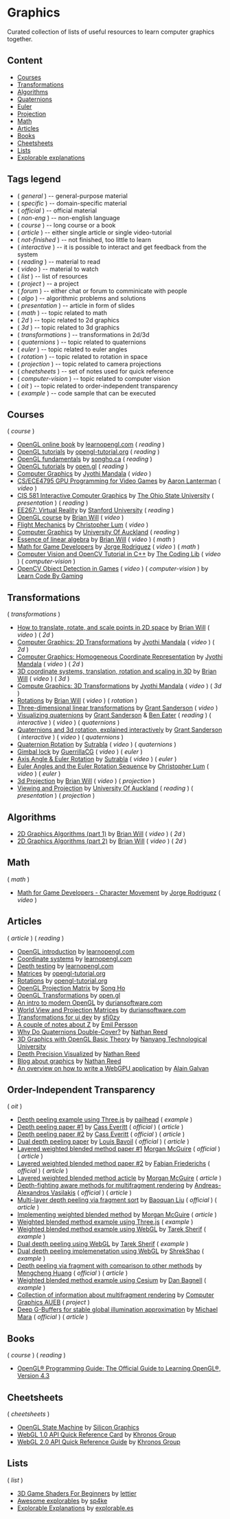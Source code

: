 # Graphics

Curated collection of lists of useful resources to learn computer graphics together.

## Content

- [Courses](#courses)
- [Transformations](#transformations)
- [Algorithms](#algorithms)
- [Quaternions](#quaternions)
- [Euler](#euler)
- [Projection](#projection)
- [Math](#math)
- [Articles](#articles)
- [Books](#books)
- [Cheetsheets](#cheetsheets)
- [Lists](#lists)
- [Explorable explanations](#explorable-explanations)

## Tags legend

- ( _general_ ) -- general-purpose material
- ( _specific_ ) -- domain-specific material
- ( _official_ ) -- official material
- ( _non-eng_ ) -- non-english language
- ( _course_ ) -- long course or a book
- ( _article_ ) -- either single article or single video-tutorial
- ( _not-finished_ ) -- not finished, too little to learn
- ( _interactive_ ) -- it is possible to interact and get feedback from the system
- ( _reading_ ) -- material to read
- ( _video_ ) -- material to watch
- ( _list_ ) -- list of resources
- ( _project_ ) -- a project
- ( _forum_ ) -- either chat or forum to comminicate with people
- ( _algo_ ) -- algorithmic problems and solutions
- ( _presentation_ ) -- article in form of slides
- ( _math_ ) -- topic related to math
- ( _2d_ ) -- topic related to 2d graphics
- ( _3d_ ) -- topic related to 3d graphics
- ( _transformations_ ) -- transformations in 2d/3d
- ( _quaternions_ ) -- topic related to quaternions
- ( _euler_ ) -- topic related to euler angles
- ( _rotation_ ) -- topic related to rotation in space
- ( _projection_ ) -- topic related to camera projections
- ( _cheetsheets_ ) -- set of notes used for quick reference
- ( _computer-vision_ ) -- topic related to computer vision
- ( _oit_ ) -- topic related to order-independent transparency
- ( _example_ ) -- code sample that can be executed

## Courses

( _course_ )

- [OpenGL online book](https://learnopengl.com) by [learnopengl.com](https://learnopengl.com) ( _reading_ )
- [OpenGL tutorials](http://www.opengl-tutorial.org/) by [opengl-tutorial.org](http://www.opengl-tutorial.org/) ( _reading_ )
- [OpenGL fundamentals](http://www.songho.ca/opengl/) by [songho.ca](http://www.songho.ca) ( _reading_ )
- [OpenGL tutorials](https://open.gl/) by [open.gl](https://open.gl/) ( _reading_ )
- [Computer Graphics](https://www.youtube.com/playlist?list=PLE67F-VQUgLgws92d9gmP-AhBN_KQRGDW) by [Jyothi Mandala](https://www.youtube.com/channel/UCDDxkAZS-3MbZyn6DqyED1g) ( _video_ )
- [CS/ECE4795 GPU Programming for Video Games](https://www.youtube.com/playlist?list=PLOunECWxELQQwayE8e3WjKPJsTGKknJ8w) by [Aaron Lanterman](https://www.youtube.com/c/Lantertronics) ( _video_ )
- [CIS 581 Interactive Computer Graphics](https://web.cse.ohio-state.edu/~shen.94/581/Site/Slides.html) by [The Ohio State University](https://www.osu.edu/) ( _presentation_ ) ( _reading_ )
- [EE267: Virtual Reality](https://stanford.edu/class/ee267/lectures/) by [Stanford University](https://www.stanford.edu/) ( _reading_ )
- [OpenGL course](https://www.youtube.com/playlist?list=PLIbUZ3URbL0ESKHrvzXuHjrcLi7gxhBby) by [Brian Will](https://www.youtube.com/channel/UCseUQK4kC3x2x543nHtGpzw) ( _video_ )
- [Flight Mechanics](https://www.youtube.com/playlist?list=PLxdnSsBqCrrEx3A6W94sQGClk6Q4YCg-h) by [Christopher Lum](https://www.youtube.com/c/ChristopherLum) ( _video_ )
- [Computer Graphics](https://www.cs.auckland.ac.nz/courses/compsci372s1c/yenLectures/) by [University Of Auckland](https://www.cs.auckland.ac.nz) ( _reading_ )
- [Essence of linear algebra](https://www.youtube.com/playlist?list=PLZHQObOWTQDPD3MizzM2xVFitgF8hE_ab) by [Brian Will](https://www.youtube.com/channel/UCseUQK4kC3x2x543nHtGpzw) ( _video_ ) ( _math_ )
- [Math for Game Developers](https://www.youtube.com/playlist?list=PLW3Zl3wyJwWOpdhYedlD-yCB7WQoHf-My) by [Jorge Rodriguez](https://www.youtube.com/channel/UCEhBM2x5MG9-e_JSOzU068w) ( _video_ ) ( _math_ )
- [Computer Vision and OpenCV Tutorial in C++](https://www.youtube.com/playlist?list=PLkmvobsnE0GHMmTF7GTzJnCISue1L9fJn) by [The Coding Lib](https://www.youtube.com/c/TheCodingLibrary/) ( _video_ ) ( _computer-vision_ )
- [OpenCV Object Detection in Games](https://www.youtube.com/playlist?list=PL1m2M8LQlzfKtkKq2lK5xko4X-8EZzFPI) ( _video_ ) ( _computer-vision_ ) by [Learn Code By Gaming](https://www.youtube.com/c/LearnCodeByGaming)

## Transformations

( _transformations_ )

- [How to translate, rotate, and scale points in 2D space](https://www.youtube.com/watch?v=SLWCc-mcd-I) by [Brian Will](https://www.youtube.com/channel/UCseUQK4kC3x2x543nHtGpzw) ( _video_ ) ( _2d_ )
- [Computer Graphics: 2D Transformations](https://youtu.be/pZIFBV2Hcxo) by [Jyothi Mandala](https://www.youtube.com/channel/UCDDxkAZS-3MbZyn6DqyED1g) ( _video_ ) ( _2d_ )
- [Computer Graphics: Homogeneous Coordinate Representation](https://youtu.be/mq2S1SzAD1s?list=PLE67F-VQUgLgws92d9gmP-AhBN_KQRGDW) by [Jyothi Mandala](https://www.youtube.com/channel/UCDDxkAZS-3MbZyn6DqyED1g) ( _video_ ) ( _2d_ )
- [3D coordinate systems, translation, rotation and scaling in 3D](https://www.youtube.com/watch?v=rTN4nawkrZs) by [Brian Will](https://www.youtube.com/channel/UCseUQK4kC3x2x543nHtGpzw) ( _video_ ) ( _3d_ )
- [Compute Graphics: 3D Transformations](https://youtu.be/1GmVN2zIAJQ?list=PLE67F-VQUgLgws92d9gmP-AhBN_KQRGDW) by [Jyothi Mandala](https://www.youtube.com/channel/UCDDxkAZS-3MbZyn6DqyED1g) ( _video_ ) ( _3d_ )
- [Rotations](https://youtu.be/x8-WOQYlaAs?list=PLIbUZ3URbL0F8p5TUxBChxqpqEJY8yRJo) by [Brian Will](https://www.youtube.com/channel/UCseUQK4kC3x2x543nHtGpzw) ( _video_ ) ( _rotation_ )
- [Three-dimensional linear transformations](https://youtu.be/rHLEWRxRGiM) by [Grant Sanderson](https://www.youtube.com/c/3blue1brown) ( _video_ )
- [Visualizing quaternions](https://eater.net/quaternions) by [Grant Sanderson](https://www.youtube.com/c/3blue1brown) & [Ben Eater](https://eater.net/) ( _reading_ ) ( _interactive_ ) ( _video_ ) ( _quaternions_ )
- [Quaternions and 3d rotation, explained interactively](https://youtu.be/zjMuIxRvygQ) by [Grant Sanderson](https://www.youtube.com/c/3blue1brown) ( _interactive_ ) ( _video_ ) ( _quaternions_ )
- [Quaternion Rotation](https://youtu.be/4mXL751ko0w) by [Sutrabla](https://www.youtube.com/user/Sutrabla/) ( _video_ ) ( _quaternions_ )
- [Gimbal lock](https://youtu.be/zc8b2Jo7mno) by [GuerrillaCG](https://www.youtube.com/user/GuerrillaCG) ( _video_ ) ( _euler_ )
- [Axis Angle & Euler Rotation](https://youtu.be/syQnn_xuB8U) by [Sutrabla](https://www.youtube.com/user/Sutrabla/) ( _video_ ) ( _euler_ )
- [Euler Angles and the Euler Rotation Sequence](https://youtu.be/GJBc6z6p0KQ) by [Christopher Lum](https://www.youtube.com/channel/UCPUuVY7w8brL0r__P8UBgyQ) ( _video_ ) ( _euler_ )
- [3d Projection](https://youtu.be/EUtbZ0egZDQ) by [Brian Will](https://www.youtube.com/channel/UCseUQK4kC3x2x543nHtGpzw) ( _video_ ) ( _projection_ )
- [Viewing and Projection](https://www.cs.auckland.ac.nz/courses/compsci372s1c/yenLectures/ViewingAndProjection4up.pdf) by [University Of Auckland](www.cs.auckland.ac.nz) ( _reading_ ) ( _presentation_ ) ( _projection_ )

## Algorithms

- [2D Graphics Algorithms (part 1)](https://youtu.be/bfvmPa9eWew) by [Brian Will](https://www.youtube.com/channel/UCseUQK4kC3x2x543nHtGpzw) ( _video_ ) ( _2d_ )
- [2D Graphics Algorithms (part 2)](https://youtu.be/IDFB5CDpLDE) by [Brian Will](https://www.youtube.com/channel/UCseUQK4kC3x2x543nHtGpzw) ( _video_ ) ( _2d_ )

## Math

( _math_ )

- [Math for Game Developers - Character Movement](https://www.youtube.com/watch?v=sKCF8A3XGxQ&list=PLW3Zl3wyJwWOpdhYedlD-yCB7WQoHf-My) by [Jorge Rodriguez](https://www.youtube.com/channel/UCEhBM2x5MG9-e_JSOzU068w) ( _video_ )



## Articles

( _article_ ) ( _reading_ )

- [OpenGL introduction](https://learnopengl.com/Introduction) by [learnopengl.com](https://learnopengl.com)
- [Coordinate systems](https://learnopengl.com/Getting-started/Coordinate-Systems) by [learnopengl.com](https://learnopengl.com)
- [Depth testing](https://learnopengl.com/Advanced-OpenGL/Depth-testing) by [learnopengl.com](https://learnopengl.com)
- [Matrices](http://www.opengl-tutorial.org/beginners-tutorials/tutorial-3-matrices) by [opengl-tutorial.org](https://opengl-tutorial.org)
- [Rotations](http://www.opengl-tutorial.org/intermediate-tutorials/tutorial-17-quaternions) by [opengl-tutorial.org](https://opengl-tutorial.org)
- [OpenGL Projection Matrix](http://www.songho.ca/opengl/gl_projectionmatrix.html) by [Song Ho](http://www.songho.ca/)
- [OpenGL Transformations](https://open.gl/transformations) by [open.gl](https://open.gl/)
- [An intro to modern OpenGL](https://duriansoftware.com/joe/an-intro-to-modern-opengl.-table-of-contents) by [duriansoftware.com](https://duriansoftware.com/)
- [World,View and Projection Matrices](https://duriansoftware.com/joe/an-intro-to-modern-opengl.-chapter-3:-3d-transformation-and-projection) by [duriansoftware.com](https://duriansoftware.com/)
- [Transformations for ui dev](https://habr.com/ru/post/520078) by [sfi0zy](https://habr.com/ru/users/sfi0zy/)
- [A couple of notes about Z](http://www.humus.name/index.php?ID=255) by [Emil Persson](http://www.humus.name/)
- [Why Do Quaternions Double-Cover?](https://www.reedbeta.com/blog/why-quaternions-double-cover) by [Nathan Reed](https://www.reedbeta.com/)
- [3D Graphics with OpenGL Basic Theory](http://web.archive.org/web/20201113214817/https://www.ntu.edu.sg/home/ehchua/programming/opengl/CG_BasicsTheory.html) by [Nanyang Technological University](www.ntu.edu.sg)
- [Depth Precision Visualized](https://developer.nvidia.com/content/depth-precision-visualized) by [Nathan Reed](https://www.reedbeta.com/)
- [Blog about graphics](https://www.reedbeta.com/blog/category/graphics/) by [Nathan Reed](https://www.reedbeta.com/)
- [An overview on how to write a WebGPU application](https://alain.xyz/blog/raw-webgpu) by [Alain Galvan](https://alain.xyz/)


## Order-Independent Transparency

( _oit_ )

- [Depth peeling example using Three.js](https://raw.githack.com/pailhead/three.js/depth-peel-stencil/examples/webgl_materials_depthpeel.html) by [pailhead](https://dusanbosnjak.com) ( _example_ )
- [Depth peeling paper #1](https://my.eng.utah.edu/~cs5610/handouts/order_independent_transparency.pdf) by [Cass Everitt](cass@nvidia.com) ( _official_ ) ( _article_ )
- [Depth peeling paper #2](https://developer.download.nvidia.com/assets/gamedev/docs/OrderIndependentTransparency.pdf) by [Cass Everitt](cass@nvidia.com) ( _official_ ) ( _article_ )
- [Dual depth peeling paper](https://my.eng.utah.edu/~cs5610/handouts/DualDepthPeeling.pdf) by [Louis Bavoil](https://www.nvidia.com) ( _official_ ) ( _article_ )
- [Layered weighted blended method paper #1](https://jcgt.org/published/0002/02/09/) [Morgan McGuire](http://casual-effects.blogspot.com/) ( _official_ ) ( _article_ )
- [Layered weighted blended method paper #2](https://graphics.tudelft.nl/Publications-new/2021/FEE21/layered_weighted_blended_order_independent_transparency.pdf) by [Fabian Friederichs](https://graphics.tudelft.nl/) ( _official_ ) ( _article_ )
- [Layered weighted blended method acticle](http://casual-effects.blogspot.com/2014/03/weighted-blended-order-independent.html) by [Morgan McGuire](http://casual-effects.blogspot.com/) ( _article_ )
- [Depth-fighting aware methods for multifragment rendering](https://abasilak.github.io/papers/journals/tvcg2013/paper.pdf) by [Andreas-Alexandros Vasilakis](https://www.computer.org/csdl/home) ( _official_ ) ( _article_ )
- [Multi-layer depth peeling via fragment sort](https://www.microsoft.com/en-us/research/wp-content/uploads/2006/06/tr-2006-81.pdf) by [Baoquan Liu](https://www.microsoft.com/en-us/research/search/?q=Baoquan+Liu) ( _official_ ) ( _article_ )
- [Implementing weighted blended method](http://casual-effects.blogspot.com/2015/03/implemented-weighted-blended-order.html) by [Morgan McGuire](http://casual-effects.blogspot.com/) ( _article_ )
- [Weighted blended method example using Three.js](https://raw.githack.com/arose/three.js/oit/examples/webgl_oit.html) ( _example_ )
- [Weighted blended method example using WebGL](https://tsherif.github.io/webgl2examples/oit.html) by [Tarek Sherif](https://github.com/tsherif) ( _example_ )
- [Dual depth peeling using WebGL](https://tsherif.github.io/webgl2examples/oit-dual-depth-peeling.html) by [Tarek Sherif](https://github.com/tsherif) ( _example_ )
- [Dual depth peeling implemenetation using WebGL](https://medium.com/@shrekshao_71662/dual-depth-peeling-implementation-in-webgl-11baa061ba4b) by [ShrekShao](https://medium.com/@shrekshao_71662) ( _example_ )
- [Depth peeling via fragment with comparison to other methods](https://www.highperformancegraphics.org/previous/www_2009/presentations/liu-bucket.pdf) by [Mengcheng Huang](hmcen@ios.ac.cn) ( _official_ ) ( _article_ )
- [Weighted blended method example using Cesium](http://bagnell.github.io/cesium/Apps/Sandcastle/gallery/OIT.html) by [Dan Bagnell](https://github.com/bagnell) ( _example_ )
- [Collection of information about multifragment rendering](https://github.com/cgaueb/MFR) by [Computer Graphics AUEB](http://graphics.cs.aueb.gr/graphics/index.html) ( _project_ )
- [Deep G-Buffers for stable global illumination approximation](https://research.nvidia.com/sites/default/files/pubs/2016-06_Deep-G-Buffers-for/Mara2016DeepGBuffer-extended-bright.pdf) by [Michael Mara](https://research.nvidia.com/search/node/Michael%20Mara) ( _official_ ) ( _article_ )

## Books

( _course_ ) ( _reading_ )

- [OpenGL® Programming Guide: The Official Guide to Learning OpenGL®, Version 4.3](https://www.cs.utexas.edu/users/fussell/courses/cs354/handouts/Addison.Wesley.OpenGL.Programming.Guide.8th.Edition.Mar.2013.ISBN.0321773039.pdf)

## Cheetsheets

( _cheetsheets_ )

- [OpenGL State Machine](https://www.lri.fr/~mbl/ENS/IG2/docs/opengl-stm.pdf) by [Silicon Graphics](https://en.wikipedia.org/wiki/Silicon_Graphics)
- [WebGL 1.0 API Quick Reference Card](https://www.khronos.org/files/webgl/webgl-reference-card-1_0.pdf) by [Khronos Group](https://www.khronos.org)
- [WebGL 2.0 API Quick Reference Guide](https://www.khronos.org/files/webgl20-reference-guide.pdf) by [Khronos Group](https://www.khronos.org)

## Lists

( _list_ )

- [3D Game Shaders For Beginners](https://github.com/lettier/3d-game-shaders-for-beginners) by [lettier](https://github.com/lettier)
- [Awesome explorables](https://github.com/sp4ke/awesome-explorables) by [sp4ke](https://github.com/sp4ke)
- [Explorable Explanations](https://explorabl.es/) by [explorable.es](https://explorabl.es/)



